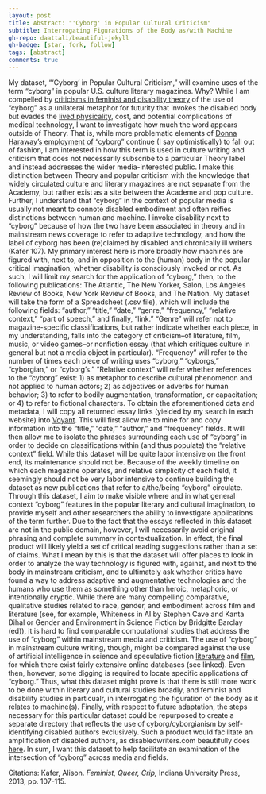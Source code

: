 ```yaml
---
layout: post
title: Abstract: "'Cyborg' in Popular Cultural Criticism"
subtitle: Interrogating Figurations of the Body as/with Machine
gh-repo: daattali/beautiful-jekyll
gh-badge: [star, fork, follow]
tags: [abstract]
comments: true
---
```


My dataset, “‘Cyborg’ in Popular Cultural Criticism,” will examine uses of the term “cyborg” in popular U.S. culture literary magazines. Why? While I am compelled by [criticisms in feminist and disability theory](https://dsq-sds.org/article/view/3995/3540) of the use of “cyborg” as a unilateral metaphor for futurity that invokes the disabled body but evades the [lived physicality](# "https://granta.com/common-cyborg/"), cost, and potential complications of medical technology, I want to investigate how much the word appears outside of Theory. That is, while more problematic elements of [Donna Haraway’s employment of “cyborg”](https://warwick.ac.uk/fac/arts/english/currentstudents/undergraduate/modules/fictionnownarrativemediaandtheoryinthe21stcentury/manifestly_haraway_----_a_cyborg_manifesto_science_technology_and_socialist-feminism_in_the_....pdf) continue (I say optimistically) to fall out of fashion, I am interested in how this term is used in culture writing and criticism that does not necessarily subscribe to a particular Theory label and instead addresses the wider media-interested public. 
I make this distinction between Theory and popular criticism with the knowledge that widely circulated culture and literary magazines are not separate from the Academy, but rather exist as a site between the Academe and pop culture. Further, I understand that “cyborg” in the context of popular media is usually not meant to connote disabled embodiment and often reifies distinctions between human and machine. I invoke disability next to “cyborg” because of how the two have been associated in theory and in mainstream news coverage to refer to adaptive technology, and how the label of cyborg has been (re)claimed by disabled and chronically ill writers (Kafer 107). My primary interest here is more broadly how machines are figured with, next to, and in opposition to the (human) body in the popular critical imagination, whether disability is consciously invoked or not. As such, I will limit my search for the application of “cyborg,” then, to the following publications: The Atlantic, The New Yorker, Salon, Los Angeles Review of Books, New York Review of Books, and The Nation. 
My dataset will take the form of a Spreadsheet (.csv file), which will include the following fields: “author,” “title,” “date,” “genre,” “frequency,” “relative context,” “part of speech,” and finally, “link.” “Genre” will refer not to magazine-specific classifications, but rather indicate whether each piece, in my understanding, falls into the category of criticism–of literature, film, music, or video games–or nonfiction essay (that which critiques culture in general but not a media object in particular). “Frequency” will refer to the number of times each piece of writing uses “cyborg,” “cyborgs,” “cyborgian,” or “cyborg’s.” “Relative context” will refer whether references to the “cyborg” exist: 1) as metaphor to describe cultural phenomenon and not applied to human actors; 2) as adjectives or adverbs for human behavior;  3) to refer to bodily augmentation, transformation, or capacitation; or 4) to refer to fictional characters.
To obtain the aforementioned data and metadata, I will copy all returned essay links (yielded by my search in each website) into [Voyant](# "https://voyant-tools.org/"). This will first allow me to mine for and copy information into the “title,” “date,” “author,” and “frequency” fields. It will then allow me to isolate the phrases surrounding each use of “cyborg” in order to decide on classifications within (and thus populate) the “relative context” field. While this dataset will be quite labor intensive on the front end, its maintenance should not be. Because of the weekly timeline on which each magazine operates, and relative simplicity of each field, it seemingly should not be very labor intensive to continue building the dataset as new publications that refer to a/the/being “cyborg” circulate. 
Through this dataset, I aim to make visible where and in what general context “cyborg” features in the popular literary and cultural imagination, to provide myself and other researchers the ability to investigate applications of the term further. Due to the fact that the essays reflected in this dataset are not in the public domain, however, I will necessarily avoid original phrasing and complete summary in contextualization. In effect, the final product will likely yield a set of critical reading suggestions rather than a set of claims. What I mean by this is that the dataset will offer places to look in order to analyze the way technology is figured with, against, and next to the body in mainstream criticism, and to ultimately ask whether critics have found a way to address adaptive and augmentative technologies and the humans who use them as something other than heroic, metaphoric, or intentionally cryptic. 
While there are many compelling comparative, qualitative studies related to race, gender, and embodiment across film and literature (see, for example, Whiteness in AI by Stephen Cave and Kanta Dihal or Gender and Environment in Science Fiction by Bridgitte Barclay (ed)), it is hard to find comparable computational studies that address the use of “cyborg” within mainstream media and criticism. The use of “cyborg” in mainstream culture writing, though, might be compared against the use of artificial intelligence in science and speculative fiction [literature](http://www.isfdb.org/#:~:text=The%20ISFDB%20is%20a%20community,content%20listings%2C%20and%20forthcoming%20books.) and [film](https://homepages.inf.ed.ac.uk/rbf/AIMOVIES/AImovies.htm#ai), for which there exist fairly extensive online databases (see linked). Even then, however, some digging is required to locate specific applications of “cyborg.” Thus, what this dataset might prove is that there is still more work to be done within literary and cultural studies broadly, and feminist and disability studies in particualr, in interrogating the figuration of the body as it relates to machine(s). Finally, with respect to future adaptation, the steps necessary for this particular dataset could be repurposed to create a separate directory that reflects the use of cyborg/cyborgianism by self-identifying disabled authors exclusively. Such a product would facilitate an amplification of disabled authors, as disabledwriters.com beautifully does [here](# "https://disabledwriters.com/the-database/?listpage=1&instance=1"). In sum, I want this dataset to help facilitate an examination of the intersection of “cyborg” across media and fields.

Citations: Kafer, Alison. *Feminist, Queer, Crip,* Indiana University Press, 2013, pp. 107-115.
